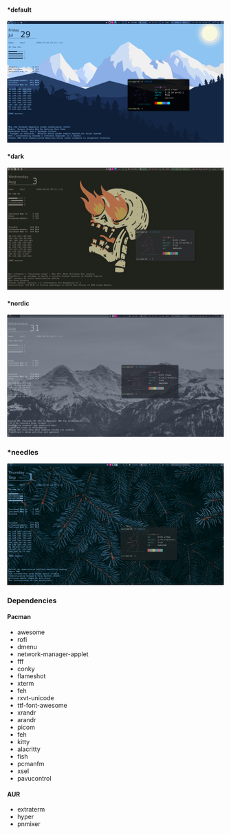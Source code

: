 #### *default
![](Pictures/exmpl.png)

#### *dark
![](Pictures/exmpl_dark.png)

#### *nordic
![](Pictures/exmpl_nordic.png)

### *needles
![](Pictures/exmpl_needles.png)

### Dependencies

#### Pacman 

- awesome 
- rofi 
- dmenu
- network-manager-applet
- fff
- conky
- flameshot 
- xterm 
- feh 
- rxvt-unicode 
- ttf-font-awesome
- xrandr 
- arandr 
- picom
- feh
- kitty
- alacritty 
- fish 
- pcmanfm
- xsel
- pavucontrol

#### AUR

- extraterm
- hyper
- pnmixer
